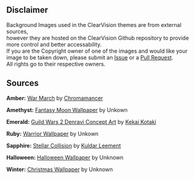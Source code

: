 ## Disclaimer
Background Images used in the ClearVision themes are from external sources,  
however they are hosted on the ClearVision Github repository to provide more control and better accessability.  
If you are the Copyright owner of one of the images and would like your image to be taken down, please submit an [Issue](https://github.com/Zerthox/ClearVision/issues/new) or a [Pull Request](https://github.com/Zerthox/ClearVision/pulls/new).  
All rights go to their respective owners.

## Sources
**Amber:** [War March](https://www.deviantart.com/chromamancer/art/War-March-201045286) by [Chromamancer](https://www.deviantart.com/chromamancer)

**Amethyst:** [Fantasy Moon Wallpaper](https://wallpapersafari.com/w/TOwPb7) by Unkown

**Emerald:** [Guild Wars 2 Denravi Concept Art](http://www.kekaiart.com/guild-wars-2.html) by [Kekai Kotaki](http://www.kekaiart.com/)

**Ruby:** [Warrior Wallpaper](https://wall.alphacoders.com/big.php?i=274027) by Unkown

**Sapphire:** [Stellar Collision](https://www.deviantart.com/kuldarleement/art/Stellar-collision-397866757) by [Kuldar Leement](http://kuldarleement.eu/)

**Halloween:** [Halloween Wallpaper](https://wall.alphacoders.com/big.php?i=552086) by Unknown

**Winter:** [Christmas Wallpaper](https://wall.alphacoders.com/big.php?i=114938) by Unknown
